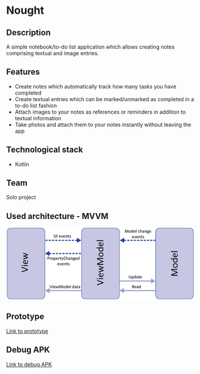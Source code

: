 # Nought

## Description

A simple notebook/to-do list application which allows creating notes comprising textual and image entries.

## Features

* Create notes which automatically track how many tasks you have completed
* Create textual entries which can be marked/unmarked as completed in a to-do list fashion
* Attach images to your notes as references or reminders in addition to textual information
* Take photos and attach them to your notes instantly without leaving the app

## Technological stack

* Kotlin

## Team

Solo project

## Used architecture - MVVM

![MVVM architecture](https://github.com/FArekkusu/Nought/blob/master/images/MVVM%20architecture.png)

## Prototype

[Link to prototype](https://github.com/FArekkusu/Nought/blob/master/prototype/Nought%20prototype.pdf)

## Debug APK

[Link to debug APK](https://github.com/FArekkusu/Nought/blob/master/debug%20apk/app-debug.apk)
